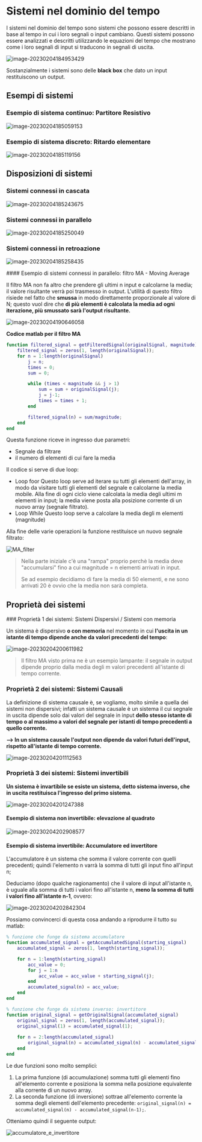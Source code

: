 # Sistemi nel dominio del tempo

I sistemi nel dominio del tempo sono sistemi che possono essere descritti in base al tempo in cui i loro segnali o input cambiano. Questi sistemi possono essere analizzati e descritti utilizzando le equazioni del tempo che mostrano come i loro segnali di input si traducono in segnali di uscita.

![image-20230204184953429](./assets/image-20230204184953429.png)

Sostanzialmente i sistemi sono delle **black box** che dato un input restituiscono un output.

## Esempi di sistemi

### Esempio di sistema continuo: Partitore Resistivo

![image-20230204185059153](./assets/image-20230204185059153.png)

### Esempio di sistema discreto: Ritardo elementare

![image-20230204185119156](./assets/image-20230204185119156.png)

## Disposizioni di sistemi

### Sistemi connessi in cascata

![image-20230204185243675](./assets/image-20230204185243675.png)

### Sistemi connessi in parallelo

![image-20230204185250049](./assets/image-20230204185250049.png)

### Sistemi connessi in retroazione

![image-20230204185258435](./assets/image-20230204185258435.png)

#### Esempio di sistemi connessi in parallelo: filtro MA - Moving Average

Il filtro MA non fa altro che prendere gli ultimi n input e calcolarne la media; il valore risultante verrà poi trasmesso in output.
L'utilità di questo filtro risiede nel fatto che **smussa** in modo direttamente proporzionale al valore di N; questo vuol dire che **di più elementi è calcolata la media ad ogni iterazione, più smussato sarà l'output risultante.**

![image-20230204190646058](./assets/image-20230204190646058.png)

**Codice matlab per il filtro MA**

```matlab
function filtered_signal = getFilteredSignal(originalSignal, magnitude)
    filtered_signal = zeros(1, length(originalSignal));
    for n = 1:length(originalSignal)
        j = n;
        times = 0;
        sum = 0;

        while (times < magnitude && j > 1)                
            sum = sum + originalSignal(j);
            j = j-1;
            times = times + 1;
        end

        filtered_signal(n) = sum/magnitude;
    end
end
```

Questa funzione riceve in ingresso due parametri:

- Segnale da filtrare
- il numero di elementi di cui fare la media

Il codice si serve di due loop:

- Loop foor
  Questo loop serve ad iterare su tutti gli elementi dell'array, in modo da visitare tutti gli elementi del segnale e calcolarne la media mobile.
  Alla fine di ogni ciclo viene calcolata la media degli ultimi m elementi in input; la media viene posta alla posizione corrente di un nuovo array (segnale filtrato).
- Loop While
  Questo loop serve a calcolare la media degli m elementi (magnitude)

Alla fine delle varie operazioni la funzione restituisce un nuovo segnale filtrato:

![MA_filter](./assets/MA_filter-5537246.png)

> Nella parte iniziale c'è una "rampa" proprio perchè la media deve "accumularsi" fino a cui magnitude = n elementi arrivati in input.
>
> Se ad esempio decidiamo di fare la media di 50 elementi, e ne sono arrivati 20 è ovvio che la media non sarà completa.

## Proprietà dei sistemi

### Proprietà 1 dei sistemi: Sistemi Dispersivi / Sistemi con memoria

Un sistema è dispersivo **o con memoria** nel momento in cui **l'uscita in un istante di tempo dipende anche da valori precedenti del tempo**:

![image-20230204200611982](./assets/image-20230204200611982.png)

> Il filtro MA visto prima ne è un esempio lampante: il segnale in output dipende proprio dalla media degli m valori precedenti all'istante di tempo corrente.

### Proprietà 2 dei sistemi: Sistemi Causali

La definizione di sistema causale è, se vogliamo, molto simile a quella dei sistemi non dispersivi; infatti un sistema causale è un sistema il cui segnale in uscita dipende solo dai valori del segnale in input **dello stesso istante di tempo o al massimo a valori del segnale per istanti di tempo precedenti a quello corrente.**

**--> In un sistema causale l'output non dipende da valori futuri dell'input, rispetto all'istante di tempo corrente.**

![image-20230204201112563](./assets/image-20230204201112563.png)

### Proprietà 3 dei sistemi: Sistemi invertibili

**Un sistema è invartibile se esiste un sistema, detto sistema inverso, che in uscita restituisca l'ingresso del primo sistema.**

![image-20230204201247388](./assets/image-20230204201247388.png)

#### Esempio di sistema non invertibile: elevazione al quadrato

![image-20230204202908577](./assets/image-20230204202908577.png)

#### Esempio di sistema invertibile: Accumulatore ed invertitore

L'accumulatore è un sistema che somma il valore corrente con quelli precedenti; quindi l'elemento n varrà la somma di tutti gli input fino all'input n;

Deduciamo (dopo qualche ragionamento) che il valore di input all'istante n, è uguale alla somma di tutti i valori fino all'istante n, **meno la somma di tutti i valori fino all'istante n-1**, ovvero:

![image-20230204202842304](./assets/image-20230204202842304.png)

Possiamo convincerci di questa cosa andando a riprodurre il tutto su matlab:

```matlab
% funzione che funge da sistema accumulatore
function accumulated_signal = getAccumulatedSignal(starting_signal)
    accumulated_signal = zeros(1, length(starting_signal));

    for n = 1:length(starting_signal)
        acc_value = 0;
        for j = 1:n
            acc_value = acc_value + starting_signal(j);
        end
        accumulated_signal(n) = acc_value;
    end
end

% funzione che funge da sistema inverso: invertitore
function original_signal = getOriginalSignal(accumulated_signal)
    original_signal = zeros(1, length(accumulated_signal));
    original_signal(1) = accumulated_signal(1);
    
    for n = 2:length(accumulated_signal)
        original_signal(n) = accumulated_signal(n) - accumulated_signal(n-1);	% where the magic happens
    end
end
```

Le due funzioni sono molto semplici:

1. La prima funzione (di accumulazione) somma tutti gli elementi fino all'elemento corrente e posiziona la somma nella posizione equivalente alla corrente di un nuovo array.
2. La seconda funzione (di inversione) sottrae all'elemento corrente la somma degli elementi dell'elemento precedente:
   `original_signal(n) = accumulated_signal(n) - accumulated_signal(n-1);`.

Otteniamo quindi il seguente output:

![accumulatore_e_invertitore](./assets/accumulatore_e_invertitore.png)



